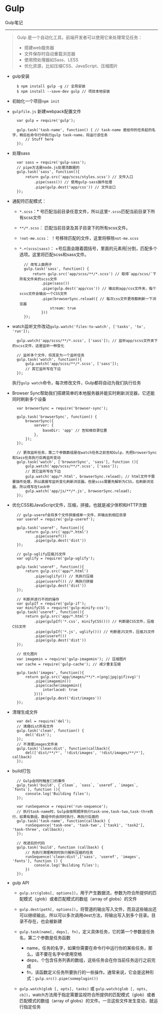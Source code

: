 # Gulp #
Gulp笔记


----------

> Gulp 是一个自动化工具，前端开发者可以使用它来处理常见任务：
> 
>    - 搭建web服务器
>    - 文件保存时自动重载浏览器
>    - 使用预处理器如Sass、LESS
>    - 优化资源，比如压缩CSS、JavaScript、压缩图片

- gulp安装
	
		$ npm install gulp -g // 全局安装
		$ npm install --save-dev gulp // 项目本地安装

- 初始化一个项目`npm init`

- `gulpfile.js` 新建webpack配置文件
		
		var gulp = require('gulp');

		gulp.task('task-name', function() { // task-name 是给你的任务起的名字，稍后在命令行中执行gulp task-name，将运行该任务
  			// Stuff here
		});

- 处理sass
	
		var sass = require('gulp-sass');
		// pipe方法是node.js处理流数据的
		gulp.task('sass', function(){
  			return gulp.src('app/scss/styles.scss') // 文件入口
    			.pipe(sass()) // 使用gulp-sass插件处理
    			.pipe(gulp.dest('app/css')) // 文件出口
		});

- 通配符匹配模式：

    - `*.scss`：* 号匹配当前目录任意文件，所以这里`*.scss`匹配当前目录下所有scss文件
    - `**/*.scss`： 匹配当前目录及其子目录下的所有scss文件。
    - `!not-me.scss`： ！号移除匹配的文件，这里将移除`not-me.scss`
    - `*.+(scss|sass)`： +号后面会跟着圆括号，里面的元素用|分割，匹配多个选项。这里将匹配scss和sass文件。

			// 改写上面例子
			gulp.task('sass', function() {
  				return gulp.src('app/scss/**/*.scss') // 取得`app/scss/`下所有文件夹的scss文件
    				.pipe(sass())
    				.pipe(gulp.dest('app/css')) // 输出到app/css文件夹，每个scss文件会输出一个CSS文件
					.pipe(browserSync.reload({ // 每次css文件更改都刷新一下浏览器
      					stream: true 
    				}))
			});

- watch监听文件改动`gulp.watch('files-to-watch', ['tasks', 'to', 'run']);`

		gulp.watch('app/scss/**/*.scss', ['sass']); // 监听app/scss文件夹下的scss文件，这是监听一种变化

		// 监听多个文件，将其变为一个监听任务
		gulp.task('watch', function(){
  			gulp.watch('app/scss/**/*.scss', ['sass']);
  			// 其它监听写在下边
		});
	
	执行`gulp watch`命令，每次修改文件，Gulp都将自动为我们执行任务

- Browser Sync帮助我们搭建简单的本地服务器并能实时刷新浏览器，它还能同时刷新多个设备

		var browserSync = require('browser-sync');

		gulp.task('browserSync', function() {
  			browserSync({
    			server: {
      				baseDir: 'app' // 告知根目录位置
    			},
  			});
		});
		
		// 更改监听任务，第二个参数数组是在watch任务之前告知Gulp，先把browserSync和Sass任务执行后再监听变动
		gulp.task('watch', ['browserSync', 'sass'], function (){
  			gulp.watch('app/scss/**/*.scss', ['sass']);
  			// 其它监听写在下边
  			gulp.watch('app/*.html', browserSync.reload); // html文件不需要插件处理，所以直接写监听变化刷新浏览器。但是scss需要先解析为CSS，在刷新浏览器，所以得写在task中
  			gulp.watch('app/js/**/*.js', browserSync.reload);
		});

- 优化CSS和JavaScript文件，压缩，拼接。也就是减少体积和HTTP次数
		
		// gulp-useref会将多个文件拼接成单一文件，并输出到相应目录
		var useref = require('gulp-useref');

		gulp.task('useref', function(){
  			return gulp.src('app/*.html')
        		.pipe(useref())
        		.pipe(gulp.dest('dist'))
		});
		
		// gulp-uglify压缩JS文件
		var uglify = require('gulp-uglify');

		gulp.task('useref', function(){
  			return gulp.src('app/*.html')
    			.pipe(uglify()) // 先执行压缩
    			.pipe(useref()) // 再执行拼接
    			.pipe(gulp.dest('dist'))
		});
		
		// 判断并进行不同的操作
		var gulpIf = require('gulp-if');
		var minifyCSS = require('gulp-minify-css');
		gulp.task('useref', function(){
  			return gulp.src('app/*.html')
    			.pipe(gulpIf('*.css', minifyCSS())) // 判断是CSS文件，压缩CSS文件
    			.pipe(gulpIf('*.js', uglify())) // 判断是JS文件，压缩JS文件
    			.pipe(useref())
    			.pipe(gulp.dest('dist'))
		});

		// 优化图片
		var imagemin = require('gulp-imagemin'); // 压缩图片
		var cache = require('gulp-cache'); // 减少重复压缩

		gulp.task('images', function(){
  			return gulp.src('app/images/**/*.+(png|jpg|gif|svg)')
  				.pipe(imagemin())
				.pipe(cache(imagemin({
      				interlaced: true
    			})))
  				.pipe(gulp.dest('dist/images'))
		});

- 清理生成文件

		var del = require('del');
		// 清理dist所有文件
		gulp.task('clean', function() {
  			del('dist');
		});
		// 不清理images文件夹
		gulp.task('clean:dist', function(callback){
  			del(['dist/**/*', '!dist/images', '!dist/images/**/*'], callback)
		});

- build打包
		
		// Gulp会同时触发[]的事件
		gulp.task('build', [`clean`, `sass`, `useref`, `images`, `fonts`], function (){
	  		console.log('Building files');
		});

		var runSequence = require('run-sequence');
		// 执行task-name时，Gulp会按照顺序执行task-one,task-two,task-thre执行，如果有数组，数组中的会同时执行，再执行后面的
		gulp.task('task-name', function(callback) {
  			runSequence('task-one', 'task-two', ['task1', 'task2'], 'task-three', callback);
		});
		
		// 改进后的代码
		gulp.task('build', function (callback) {
			// 先执行清理再同时执行解析压缩的任务
  			runSequence('clean:dist',['sass', 'useref', 'images', 'fonts'], function () {
				console.log('Building files');
   			})
		});

- gulp API

	- `gulp.src(globs[, options])`，用于产生数据流，参数为符合所提供的匹配模式（glob）或者匹配模式的数组（array of globs）的文件
	- `gulp.dest(path[, options])`，将管道的输出写入文件，而且这些输出还可以继续输出，所以可以多次调用dest方法，将输出写入到多个目录。目录不存在，也会被新建
	- `gulp.task(name[, deps], fn)`，定义具体任务，它的第一个参数是任务名，第二个参数是任务函数
	
		- name，任务的名字，如果你需要在命令行中运行你的某些任务，那么，请不要在名字中使用空格
		- deps，个包含任务列表的数组，这些任务会在你当前任务运行之前完成
		- fn，该函数定义任务所要执行的一些操作。通常来说，它会是这种形式：`gulp.src().pipe(someplugin())`

	- `gulp.watch(glob [, opts], tasks)` 或 `gulp.watch(glob [, opts, cb])`，watch方法用于指定需要监视符合所提供的匹配模式（glob）或者匹配模式的数组（array of globs）的文件。一旦这些文件发生变动，就运行指定任务
